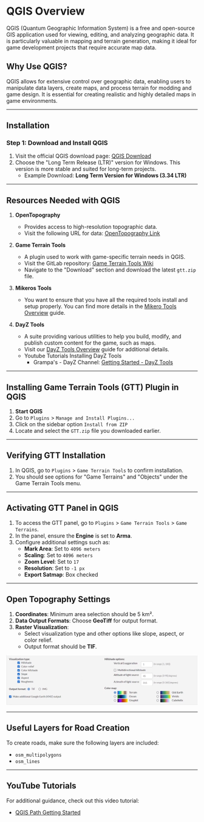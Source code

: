 # QGIS Overview

QGIS (Quantum Geographic Information System) is a free and open-source GIS application used for viewing, editing, and analyzing geographic data. It is particularly valuable in mapping and terrain generation, making it ideal for game development projects that require accurate map data.

## Why Use QGIS?
QGIS allows for extensive control over geographic data, enabling users to manipulate data layers, create maps, and process terrain for modding and game design. It is essential for creating realistic and highly detailed maps in game environments.

---

## Installation

### Step 1: Download and Install QGIS
1. Visit the official QGIS download page: [QGIS Download](https://www.qgis.org/download/)
2. Choose the "Long Term Release (LTR)" version for Windows. This version is more stable and suited for long-term projects.
   - Example Download: **Long Term Version for Windows (3.34 LTR)**

---

## Resources Needed with QGIS

1. **OpenTopography**  
   - Provides access to high-resolution topographic data.
   - Visit the following URL for data: [OpenTopography Link](https://portal.opentopography.org/raster?opentopoID=OTSRM.082015.4326.1)
   
2. **Game Terrain Tools**  
   - A plugin used to work with game-specific terrain needs in QGIS.
   - Visit the GitLab repository: [Game Terrain Tools Wiki](https://gitlab.com/Adanteh/qgis-game-terrains/-/wikis/home)
   - Navigate to the "Download" section and download the latest `gtt.zip` file.

3. **Mikeros Tools**
   - You want to ensure that you have all the required tools install and setup properly. You can find more details in the [Mikero Tools Overview](../mikero_tools/Mikero_Tools_Overview.md) guide.

4. **DayZ Tools**
   - A suite providing various utilities to help you build, modify, and publish custom content for the game, such as maps.
   - Visit our [DayZ Tools Overview](../dayz_tools/DayZ_Tools_Overview.md) guide for additional details.
   - Youtube Tutorials Installing DayZ Tools
      - Grampa's - DayZ Channel: [Getting Started - DayZ Tools](https://youtu.be/r4bTNuRQWDU?si=gXjhRZTxRz66ixe6&t=45)
---

## Installing Game Terrain Tools (GTT) Plugin in QGIS

1. **Start QGIS**  
2. Go to `Plugins` > `Manage and Install Plugins...`
3. Click on the sidebar option `Install from ZIP`
4. Locate and select the `GTT.zip` file you downloaded earlier.

---

## Verifying GTT Installation

1. In QGIS, go to `Plugins` > `Game Terrain Tools` to confirm installation.
2. You should see options for "Game Terrains" and "Objects" under the Game Terrain Tools menu.

---

## Activating GTT Panel in QGIS

1. To access the GTT panel, go to `Plugins` > `Game Terrain Tools` > `Game Terrains`.
2. In the panel, ensure the **Engine** is set to **Arma**.
3. Configure additional settings such as:
   - **Mark Area**: Set to `4096 meters`
   - **Scaling**: Set to `4096 meters`
   - **Zoom Level**: Set to `17`
   - **Resolution**: Set to `-1 px`
   - **Export Satmap**: Box checked

---

## Open Topography Settings

1. **Coordinates**: Minimum area selection should be 5 km².
2. **Data Output Formats**: Choose **GeoTiff** for output format.
3. **Raster Visualization**:
   - Select visualization type and other options like slope, aspect, or color relief.
   - Output format should be **TIF**.

![Open Topography Settings](images/open_topography_settings.png)

---

## Useful Layers for Road Creation

To create roads, make sure the following layers are included:
- `osm_multipolygons`
- `osm_lines`

---

## YouTube Tutorials

For additional guidance, check out this video tutorial:
- [QGIS Path Getting Started](https://www.youtube.com/watch?v=Y6T-j3CmAGU)